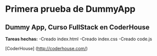 # Primera prueba de DummyApp
## Dummy App, Curso FullStack en CoderHouse

**Tareas hechas:**
-Creado index.html
-Creado index.css
-Creado code.js

[CoderHouse] (http://coderhouse.com/)